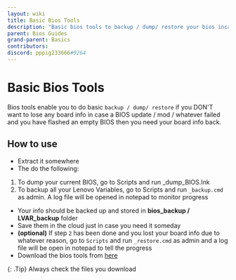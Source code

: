 ```yaml
---
layout: wiki
title: Basic Bios Tools
description: "Basic bios tools to backup / dump/ restore your bios incase of a bios failure"
parent: Bios Guides
grand-parent: Basics
contributors:
discord: pppig233666#9264
---
```


# Basic Bios Tools

Bios tools enable you to do basic ``backup / dump/ restore`` if you DON'T want to lose any board info in case a BIOS update / mod / whatever failed and you have flashed an empty BIOS then you need your board info back.

## How to use

- Extract it somewhere
- The do the following:
1. To dump your current BIOS, go to Scripts and run _dump_BIOS.Ink
2. To backup all your Lenovo Variables, go to Scripts and run ``_backup.cmd`` as admin. A log file will be opened in notepad to monitor progress
- Your info should be backed up and stored in **bios_backup / LVAR_backup** folder
- Save them in the cloud just in case you need it someday 
- **(optional)** If step ``2`` has been done and you lost your board info due to whatever reason, go to ``Scripts`` and run ``_restore.cmd`` as admin and a log file will be open in notepad to tell the progress
- Download the bios tools from [here](https://laptopwiki.eu/wp-content/uploads/2021/11/BIOS_tools.7z)

{: .Tip}
Always check the files you download
